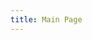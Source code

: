 ```yaml
---
title: Main Page
---
```


<script>
  window.location.replace('{{ site.baseurl }}/{{ site.def_lang }}/');
</script>